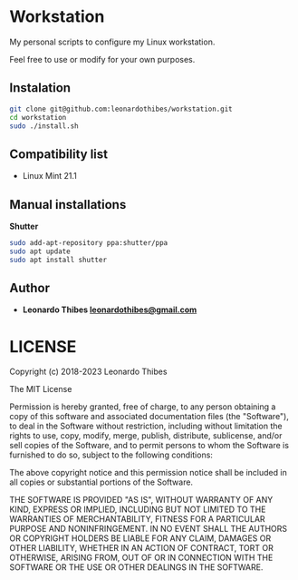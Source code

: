 # Workstation

My personal scripts to configure my Linux workstation.

Feel free to use or modify for your own purposes.

Instalation
-----------

```bash
git clone git@github.com:leonardothibes/workstation.git
cd workstation
sudo ./install.sh
```

Compatibility list
------------------

 * Linux Mint 21.1

Manual installations
--------------------

**Shutter**

```bash
sudo add-apt-repository ppa:shutter/ppa
sudo apt update
sudo apt install shutter
```

Author
------

 * **Leonardo Thibes <leonardothibes@gmail.com>**

LICENSE
=======

Copyright (c) 2018-2023 Leonardo Thibes

The MIT License

Permission is hereby granted, free of charge, to any person obtaining a copy of
this software and associated documentation files (the "Software"), to deal in
the Software without restriction, including without limitation the rights to
use, copy, modify, merge, publish, distribute, sublicense, and/or sell copies of
the Software, and to permit persons to whom the Software is furnished to do so,
subject to the following conditions:

The above copyright notice and this permission notice shall be included in all
copies or substantial portions of the Software.

THE SOFTWARE IS PROVIDED "AS IS", WITHOUT WARRANTY OF ANY KIND, EXPRESS OR
IMPLIED, INCLUDING BUT NOT LIMITED TO THE WARRANTIES OF MERCHANTABILITY, FITNESS
FOR A PARTICULAR PURPOSE AND NONINFRINGEMENT. IN NO EVENT SHALL THE AUTHORS OR
COPYRIGHT HOLDERS BE LIABLE FOR ANY CLAIM, DAMAGES OR OTHER LIABILITY, WHETHER
IN AN ACTION OF CONTRACT, TORT OR OTHERWISE, ARISING FROM, OUT OF OR IN
CONNECTION WITH THE SOFTWARE OR THE USE OR OTHER DEALINGS IN THE SOFTWARE.
